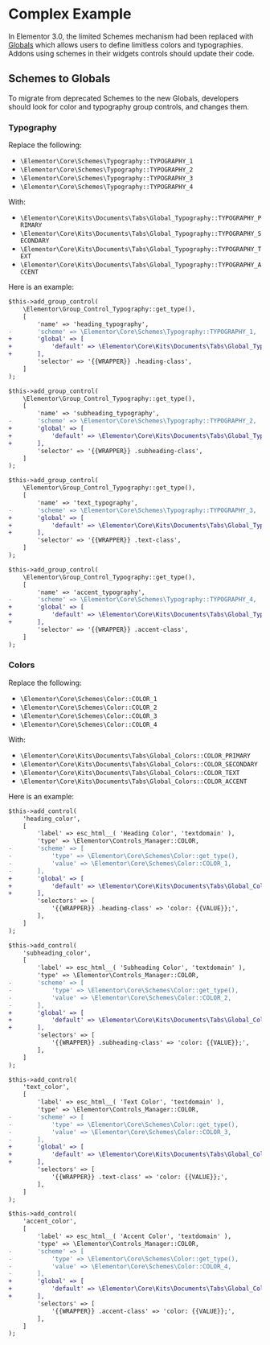 # Complex Example

<Badge type="tip" vertical="top" text="Elementor Core" /> <Badge type="warning" vertical="top" text="Intermediate" />

In Elementor 3.0, the limited Schemes mechanism had been replaced with [Globals](./../editor-controls/global-style/) which allows users to define limitless colors and typographies. Addons using schemes in their widgets controls should update their code.

## Schemes to Globals

To migrate from deprecated Schemes to the new Globals, developers should look for color and typography group controls, and changes them.

### Typography

Replace the following:

* `\Elementor\Core\Schemes\Typography::TYPOGRAPHY_1`
* `\Elementor\Core\Schemes\Typography::TYPOGRAPHY_2`
* `\Elementor\Core\Schemes\Typography::TYPOGRAPHY_3`
* `\Elementor\Core\Schemes\Typography::TYPOGRAPHY_4`

With:

* `\Elementor\Core\Kits\Documents\Tabs\Global_Typography::TYPOGRAPHY_PRIMARY`
* `\Elementor\Core\Kits\Documents\Tabs\Global_Typography::TYPOGRAPHY_SECONDARY`
* `\Elementor\Core\Kits\Documents\Tabs\Global_Typography::TYPOGRAPHY_TEXT`
* `\Elementor\Core\Kits\Documents\Tabs\Global_Typography::TYPOGRAPHY_ACCENT`

Here is an example:

```diff
$this->add_group_control(
	\Elementor\Group_Control_Typography::get_type(),
	[
		'name' => 'heading_typography',
-		'scheme' => \Elementor\Core\Schemes\Typography::TYPOGRAPHY_1,
+		'global' => [
+			'default' => \Elementor\Core\Kits\Documents\Tabs\Global_Typography::TYPOGRAPHY_PRIMARY,
+		],
		'selector' => '{{WRAPPER}} .heading-class',
	]
);

$this->add_group_control(
	\Elementor\Group_Control_Typography::get_type(),
	[
		'name' => 'subheading_typography',
-		'scheme' => \Elementor\Core\Schemes\Typography::TYPOGRAPHY_2,
+		'global' => [
+			'default' => \Elementor\Core\Kits\Documents\Tabs\Global_Typography::TYPOGRAPHY_SECONDARY,
+		],
		'selector' => '{{WRAPPER}} .subheading-class',
	]
);

$this->add_group_control(
	\Elementor\Group_Control_Typography::get_type(),
	[
		'name' => 'text_typography',
-		'scheme' => \Elementor\Core\Schemes\Typography::TYPOGRAPHY_3,
+		'global' => [
+			'default' => \Elementor\Core\Kits\Documents\Tabs\Global_Typography::TYPOGRAPHY_TEXT,
+		],
		'selector' => '{{WRAPPER}} .text-class',
	]
);

$this->add_group_control(
	\Elementor\Group_Control_Typography::get_type(),
	[
		'name' => 'accent_typography',
-		'scheme' => \Elementor\Core\Schemes\Typography::TYPOGRAPHY_4,
+		'global' => [
+			'default' => \Elementor\Core\Kits\Documents\Tabs\Global_Typography::TYPOGRAPHY_ACCENT,
+		],
		'selector' => '{{WRAPPER}} .accent-class',
	]
);
```

### Colors

Replace the following:

* `\Elementor\Core\Schemes\Color::COLOR_1`
* `\Elementor\Core\Schemes\Color::COLOR_2`
* `\Elementor\Core\Schemes\Color::COLOR_3`
* `\Elementor\Core\Schemes\Color::COLOR_4`

With:

* `\Elementor\Core\Kits\Documents\Tabs\Global_Colors::COLOR_PRIMARY`
* `\Elementor\Core\Kits\Documents\Tabs\Global_Colors::COLOR_SECONDARY`
* `\Elementor\Core\Kits\Documents\Tabs\Global_Colors::COLOR_TEXT`
* `\Elementor\Core\Kits\Documents\Tabs\Global_Colors::COLOR_ACCENT`

Here is an example:

```diff
$this->add_control(
	'heading_color',
	[
		'label' => esc_html__( 'Heading Color', 'textdomain' ),
		'type' => \Elementor\Controls_Manager::COLOR,
-		'scheme' => [
-			'type' => \Elementor\Core\Schemes\Color::get_type(),
-			'value' => \Elementor\Core\Schemes\Color::COLOR_1,
-		],
+		'global' => [
+			'default' => \Elementor\Core\Kits\Documents\Tabs\Global_Colors::COLOR_PRIMARY,
+		],
		'selectors' => [
			'{{WRAPPER}} .heading-class' => 'color: {{VALUE}};',
		],
	]
);

$this->add_control(
	'subheading_color',
	[
		'label' => esc_html__( 'Subheading Color', 'textdomain' ),
		'type' => \Elementor\Controls_Manager::COLOR,
-		'scheme' => [
-			'type' => \Elementor\Core\Schemes\Color::get_type(),
-			'value' => \Elementor\Core\Schemes\Color::COLOR_2,
-		],
+		'global' => [
+			'default' => \Elementor\Core\Kits\Documents\Tabs\Global_Colors::COLOR_SECONDARY,
+		],
		'selectors' => [
			'{{WRAPPER}} .subheading-class' => 'color: {{VALUE}};',
		],
	]
);

$this->add_control(
	'text_color',
	[
		'label' => esc_html__( 'Text Color', 'textdomain' ),
		'type' => \Elementor\Controls_Manager::COLOR,
-		'scheme' => [
-			'type' => \Elementor\Core\Schemes\Color::get_type(),
-			'value' => \Elementor\Core\Schemes\Color::COLOR_3,
-		],
+		'global' => [
+			'default' => \Elementor\Core\Kits\Documents\Tabs\Global_Colors::COLOR_TEXT,
+		],
		'selectors' => [
			'{{WRAPPER}} .text-class' => 'color: {{VALUE}};',
		],
	]
);

$this->add_control(
	'accent_color',
	[
		'label' => esc_html__( 'Accent Color', 'textdomain' ),
		'type' => \Elementor\Controls_Manager::COLOR,
-		'scheme' => [
-			'type' => \Elementor\Core\Schemes\Color::get_type(),
-			'value' => \Elementor\Core\Schemes\Color::COLOR_4,
-		],
+		'global' => [
+			'default' => \Elementor\Core\Kits\Documents\Tabs\Global_Colors::COLOR_ACCENT,
+		],
		'selectors' => [
			'{{WRAPPER}} .accent-class' => 'color: {{VALUE}};',
		],
	]
);
```
